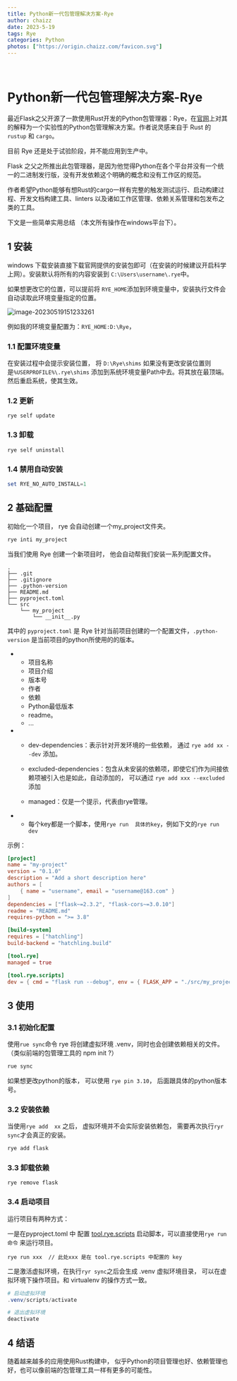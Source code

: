 ```yaml
---
title: Python新一代包管理解决方案-Rye
author: chaizz
date: 2023-5-19
tags: Rye
categories: Python
photos: ["https://origin.chaizz.com/favicon.svg"]
---
```


​    

<!--more-->

# Python新一代包管理解决方案-Rye

最近Flask之父开源了一款使用Rust开发的Python包管理器：Rye，在[官网](https://rye-up.com/)上对其的解释为一个实验性的Python包管理解决方案。作者说灵感来自于 Rust 的 `rustup` 和 `cargo`。

目前 Rye 还是处于试验阶段，并不能应用到生产中。

Flask 之父之所推出此包管理器，是因为他觉得Python在各个平台并没有一个统一的二进制发行版，没有开发依赖这个明确的概念和没有工作区的规范。

作者希望Python能够有想Rust的cargo一样有完整的触发测试运行、启动构建过程、开发文档构建工具、linters 以及诸如工作区管理、依赖关系管理和包发布之类的工具。

下文是一些简单实用总结 （本文所有操作在windows平台下）。



## 1 安装

windows 下载安装直接下载官网提供的安装包即可（在安装的时候建议开启科学上网）。安装默认将所有的内容安装到 `C:\Users\username\.rye`中。

如果想更改它的位置，可以提前将 `RYE_HOME`添加到环境变量中，安装执行文件会自动读取此环境变量指定的位置。

![image-20230519151233261](https://origin.chaizz.com/tc/image-20230519151233261.png)

例如我的环境变量配置为：`RYE_HOME:D:\Rye`，

### 1.1 配置环境变量

在安装过程中会提示安装位置， 将 `D:\Rye\shims` 如果没有更改安装位置则是`%USERPROFILE%\.rye\shims` 添加到系统环境变量Path中去。将其放在最顶端。 然后重启系统，使其生效。

### 1.2 更新

```
rye self update
```

### 1.3 卸载

```
rye self uninstall
```

### 1.4 禁用自动安装

```powershell
set RYE_NO_AUTO_INSTALL=1
```



## 2 基础配置

初始化一个项目， rye 会自动创建一个my_project文件夹。

```powershell
rye inti my_project
```

当我们使用 Rye 创建一个新项目时， 他会自动帮我们安装一系列配置文件。

```she
.
├── .git
├── .gitignore
├── .python-version
├── README.md
├── pyproject.toml
└── src
    └── my_project
        └── __init__.py
```



其中的 `pyproject.toml` 是 Rye 针对当前项目创建的一个配置文件，`.python-version` 是当前项目的python所使用的的版本。

- [project]:包含了一些项目的基础信息

  - 项目名称
  - 项目介绍
  - 版本号
  - 作者
  - 依赖
  - Python最低版本
  - readme。
  - ...

- [tool.rye]: 一些开发依赖

  - dev-dependencies：表示针对开发环境的一些依赖， 通过 `rye add xx --dev` 添加。

  - excluded-dependencies：包含从未安装的依赖项，即使它们作为间接依赖项被引入也是如此，自动添加的， 可以通过 `rye add xxx --excluded` 添加

  - managed：仅是一个提示，代表由rye管理。

    

- [tool.rye.scripts]: 可注册公开的脚本

  - 每个key都是一个脚本，使用`rye run  具体的key`，例如下文的`rye run dev`



示例：

```toml
[project]
name = "my-project"
version = "0.1.0"
description = "Add a short description here"
authors = [
    { name = "username", email = "username@163.com" }
]
dependencies = ["flask~=2.3.2", "flask-cors~=3.0.10"]
readme = "README.md"
requires-python = ">= 3.8"

[build-system]
requires = ["hatchling"]
build-backend = "hatchling.build"

[tool.rye]
managed = true

[tool.rye.scripts]
dev = { cmd = "flask run --debug", env = { FLASK_APP = "./src/my_project/app.py" } }
```



## 3 使用

### 3.1 初始化配置

使用`rue sync`命令 rye 将创建虚拟环境 .venv，同时也会创建依赖相关的文件。（类似前端的包管理工具的 npm init ?）

```powershell
rue sync
```

如果想更改python的版本， 可以使用 `rye pin 3.10`， 后面跟具体的python版本号。

### 3.2 安装依赖  

当使用`rye add  xx` 之后， 虚拟环境并不会实际安装依赖包， 需要再次执行`ryr sync`才会真正的安装。

```powershell
rye add flask
```

### 3.3 卸载依赖

```powd
rye remove flask
```

### 3.4 启动项目

运行项目有两种方式：

一是在pyproject.toml 中 配置 [tool.rye.scripts] 启动脚本，可以直接使用`rye run 命令` 来运行项目。

```
rye run xxx  // 此处xxx 是在 tool.rye.scripts 中配置的 key
```

二是激活虚拟环境，在执行`ryr sync`之后会生成 .venv 虚拟环境目录， 可以在虚拟环境下操作项目。和 virtualenv 的操作方式一致。

```powershell
# 启动虚拟环境
.venv/scripts/activate

# 退出虚拟环境
deactivate 
```

## 4 结语

随着越来越多的应用使用Rust构建中， 似乎Python的项目管理也好、依赖管理也好，也可以像前端的包管理工具一样有更多的可能性。

